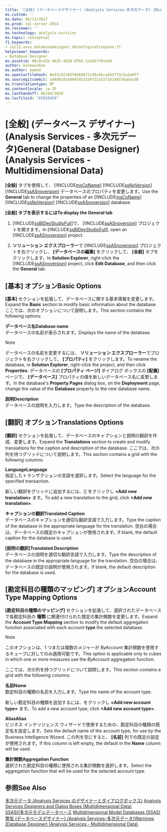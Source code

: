 ```yaml
---
title: '[全般] (データベースデザイナー) (Analysis Services-多次元データ) |Microsoft Docs'
ms.custom: ''
ms.date: 06/13/2017
ms.prod: sql-server-2014
ms.reviewer: ''
ms.technology: analysis-services
ms.topic: conceptual
f1_keywords:
- sql12.asvs.databasedesigner.dbconfigurationpane.f1
helpviewer_keywords:
- Database Designer
ms.assetid: 00c9c42b-db2b-4620-8fb6-1e165ff0cbdd
author: minewiskan
ms.author: owend
ms.openlocfilehash: 0e53c0210df66686f2cd9c6bcad557f3c5a3a977
ms.sourcegitcommit: ad4d92dce894592a259721a1571b1d8736abacdb
ms.translationtype: MT
ms.contentlocale: ja-JP
ms.lasthandoff: 08/04/2020
ms.locfileid: "87633429"
---
```

# <a name="general-database-designer-analysis-services---multidimensional-data"></a><span data-ttu-id="34c83-102">[全般] (データベース デザイナー) (Analysis Services - 多次元データ)</span><span class="sxs-lookup"><span data-stu-id="34c83-102">General (Database Designer) (Analysis Services - Multidimensional Data)</span></span>
  <span data-ttu-id="34c83-103">**[全般]** タブを使用して、 [!INCLUDE[msCoName](../includes/msconame-md.md)] [!INCLUDE[ssNoVersion](../includes/ssnoversion-md.md)] [!INCLUDE[ssASnoversion](../includes/ssasnoversion-md.md)] データベースのプロパティを変更します。</span><span class="sxs-lookup"><span data-stu-id="34c83-103">Use the **General** tab to change the properties of an [!INCLUDE[msCoName](../includes/msconame-md.md)] [!INCLUDE[ssNoVersion](../includes/ssnoversion-md.md)] [!INCLUDE[ssASnoversion](../includes/ssasnoversion-md.md)] database.</span></span>  
  
 <span data-ttu-id="34c83-104">**[全般] タブを表示するには**</span><span class="sxs-lookup"><span data-stu-id="34c83-104">**To display the General tab**</span></span>  
  
1.  <span data-ttu-id="34c83-105">[!INCLUDE[ssBIDevStudioFull](../includes/ssbidevstudiofull-md.md)]で、 [!INCLUDE[ssASnoversion](../includes/ssasnoversion-md.md)] プロジェクトを開きます。</span><span class="sxs-lookup"><span data-stu-id="34c83-105">In [!INCLUDE[ssBIDevStudioFull](../includes/ssbidevstudiofull-md.md)], open an [!INCLUDE[ssASnoversion](../includes/ssasnoversion-md.md)] project.</span></span>  
  
2.  <span data-ttu-id="34c83-106">**ソリューション エクスプローラー**で [!INCLUDE[ssASnoversion](../includes/ssasnoversion-md.md)] プロジェクトを右クリックし、 **[データベースの編集]** をクリックして、 **[全般]** タブをクリックします。</span><span class="sxs-lookup"><span data-stu-id="34c83-106">In **Solution Explorer**, right-click the [!INCLUDE[ssASnoversion](../includes/ssasnoversion-md.md)] project, click **Edit Database**, and then click the **General** tab.</span></span>  
  
## <a name="basic-options"></a><span data-ttu-id="34c83-107">[基本] オプション</span><span class="sxs-lookup"><span data-stu-id="34c83-107">Basic Options</span></span>  
 <span data-ttu-id="34c83-108">**[基本]** セクションを拡張して、データベースに関する基本情報を変更します。</span><span class="sxs-lookup"><span data-stu-id="34c83-108">Expand the **Basic** section to modify basic information about the database.</span></span> <span data-ttu-id="34c83-109">ここでは、次のオプションについて説明します。</span><span class="sxs-lookup"><span data-stu-id="34c83-109">This section contains the following options:</span></span>  
  
 <span data-ttu-id="34c83-110">**データベース名**</span><span class="sxs-lookup"><span data-stu-id="34c83-110">**Database name**</span></span>  
 <span data-ttu-id="34c83-111">データベースの名前が表示されます。</span><span class="sxs-lookup"><span data-stu-id="34c83-111">Displays the name of the database.</span></span>  
  
> [!NOTE]  
>  <span data-ttu-id="34c83-112">データベースの名前を変更するには、 **ソリューション エクスプローラー**でプロジェクトを右クリックして、 **[プロパティ]** をクリックします。</span><span class="sxs-lookup"><span data-stu-id="34c83-112">To rename the database, in **Solution Explorer**, right-click the project, and then click **Properties**.</span></span> <span data-ttu-id="34c83-113">データベースの **[プロパティ ページ]** ダイアログ ボックスの **[配置]** ページで、 **[データベース]** プロパティの値を新しいデータベース名に変更します。</span><span class="sxs-lookup"><span data-stu-id="34c83-113">In the database's **Property Pages** dialog box, on the **Deployment** page, change the value of the **Database** property to the new database name.</span></span>  
  
 <span data-ttu-id="34c83-114">**説明**</span><span class="sxs-lookup"><span data-stu-id="34c83-114">**Description**</span></span>  
 <span data-ttu-id="34c83-115">データベースの説明を入力します。</span><span class="sxs-lookup"><span data-stu-id="34c83-115">Type the description of the database.</span></span>  
  
## <a name="translations-options"></a><span data-ttu-id="34c83-116">[翻訳] オプション</span><span class="sxs-lookup"><span data-stu-id="34c83-116">Translations Options</span></span>  
 <span data-ttu-id="34c83-117">**[翻訳]** セクションを拡張して、データベースのキャプションと説明の翻訳を作成、変更します。</span><span class="sxs-lookup"><span data-stu-id="34c83-117">Expand the **Translations** section to create and modify translations for the caption and description of the database.</span></span> <span data-ttu-id="34c83-118">ここでは、次の列を持つグリッドについて説明します。</span><span class="sxs-lookup"><span data-stu-id="34c83-118">This section contains a grid with the following columns:</span></span>  
  
 <span data-ttu-id="34c83-119">**Language**</span><span class="sxs-lookup"><span data-stu-id="34c83-119">**Language**</span></span>  
 <span data-ttu-id="34c83-120">指定したトランザクションの言語を選択します。</span><span class="sxs-lookup"><span data-stu-id="34c83-120">Select the language for the specified transaction.</span></span>  
  
 <span data-ttu-id="34c83-121">新しい翻訳をグリッドに追加するには、[] をクリックし **\<Add new translation>** ます。</span><span class="sxs-lookup"><span data-stu-id="34c83-121">To add a new translation to the grid, click **\<Add new translation>**.</span></span>  
  
 <span data-ttu-id="34c83-122">**キャプションの翻訳**</span><span class="sxs-lookup"><span data-stu-id="34c83-122">**Translated Caption**</span></span>  
 <span data-ttu-id="34c83-123">データベースのキャプションを適切な翻訳言語で入力します。</span><span class="sxs-lookup"><span data-stu-id="34c83-123">Type the caption of the database in the appropriate language for the translation.</span></span> <span data-ttu-id="34c83-124">空白の場合は、データベースの既定のキャプションが使用されます。</span><span class="sxs-lookup"><span data-stu-id="34c83-124">If blank, the default caption for the database is used.</span></span>  
  
 <span data-ttu-id="34c83-125">**[説明の翻訳]**</span><span class="sxs-lookup"><span data-stu-id="34c83-125">**Translated Description**</span></span>  
 <span data-ttu-id="34c83-126">データベースの説明を適切な翻訳言語で入力します。</span><span class="sxs-lookup"><span data-stu-id="34c83-126">Type the description of the database in the appropriate language for the translation.</span></span> <span data-ttu-id="34c83-127">空白の場合は、データベースの既定の説明が使用されます。</span><span class="sxs-lookup"><span data-stu-id="34c83-127">If blank, the default description for the database is used.</span></span>  
  
## <a name="account-type-mapping-options"></a><span data-ttu-id="34c83-128">[勘定科目の種類のマッピング] オプション</span><span class="sxs-lookup"><span data-stu-id="34c83-128">Account Type Mapping Options</span></span>  
 <span data-ttu-id="34c83-129">**[勘定科目の種類のマッピング]** セクションを拡張して、選択されたデータベースで各勘定科目の **種類** に関連付けられた既定の集計関数を変更します。</span><span class="sxs-lookup"><span data-stu-id="34c83-129">Expand the **Account Type Mapping** section to modify the default aggregation function associated with each account **type** the selected database.</span></span>  
  
> [!NOTE]  
>  <span data-ttu-id="34c83-130"> このオプションは、1 つまたは複数のメジャーが *ByAccount* 集計関数を使用するキューブに対してのみ適用可能です。</span><span class="sxs-lookup"><span data-stu-id="34c83-130">This option is applicable only to cubes in which one or more measures use the *ByAccount* aggregation function.</span></span>  
  
 <span data-ttu-id="34c83-131">ここでは、次の列を持つグリッドについて説明します。</span><span class="sxs-lookup"><span data-stu-id="34c83-131">This section contains a grid with the following columns:</span></span>  
  
 <span data-ttu-id="34c83-132">**名前**</span><span class="sxs-lookup"><span data-stu-id="34c83-132">**Name**</span></span>  
 <span data-ttu-id="34c83-133">勘定科目の種類の名前を入力します。</span><span class="sxs-lookup"><span data-stu-id="34c83-133">Type the name of the account type.</span></span>  
  
 <span data-ttu-id="34c83-134">新しい勘定科目の種類を追加するには、をクリックし **\<Add new account type>** ます。</span><span class="sxs-lookup"><span data-stu-id="34c83-134">To add a new account type, click **\<Add new account type>**.</span></span>  
  
 <span data-ttu-id="34c83-135">**Alias**</span><span class="sxs-lookup"><span data-stu-id="34c83-135">**Alias**</span></span>  
 <span data-ttu-id="34c83-136">ビジネス インテリジェンス ウィザードで使用するための、勘定科目の種類の既定名を設定します。</span><span class="sxs-lookup"><span data-stu-id="34c83-136">Sets the default name of the account type, for use by the Business Intelligence Wizard.</span></span> <span data-ttu-id="34c83-137">この列を空にすると、 **[名前]** 列での既定の設定が使用されます。</span><span class="sxs-lookup"><span data-stu-id="34c83-137">If this column is left empty, the default in the **Name** column will be used.</span></span>  
  
 <span data-ttu-id="34c83-138">**集計関数**</span><span class="sxs-lookup"><span data-stu-id="34c83-138">**Aggregation Function**</span></span>  
 <span data-ttu-id="34c83-139">選択された勘定科目の種類に使用される集計関数を選択します。</span><span class="sxs-lookup"><span data-stu-id="34c83-139">Select the aggregation function that will be used for the selected account type.</span></span>  
  
## <a name="see-also"></a><span data-ttu-id="34c83-140">参照</span><span class="sxs-lookup"><span data-stu-id="34c83-140">See Also</span></span>  
 <span data-ttu-id="34c83-141">[多次元データ &#40;Analysis Services のデザイナーとダイアログボックス&#41;](analysis-services-designers-and-dialog-boxes-multidimensional-data.md) </span><span class="sxs-lookup"><span data-stu-id="34c83-141">[Analysis Services Designers and Dialog Boxes &#40;Multidimensional Data&#41;](analysis-services-designers-and-dialog-boxes-multidimensional-data.md) </span></span>  
 <span data-ttu-id="34c83-142">[SSAS&#41;&#40;多次元モデルデータベース](multidimensional-models/multidimensional-model-databases-ssas.md) </span><span class="sxs-lookup"><span data-stu-id="34c83-142">[Multidimensional Model Databases &#40;SSAS&#41;](multidimensional-models/multidimensional-model-databases-ssas.md) </span></span>  
 [<span data-ttu-id="34c83-143">警告 &#40;データベースデザイナー&#41; &#40;Analysis Services-多次元データ&#41;</span><span class="sxs-lookup"><span data-stu-id="34c83-143">Warnings &#40;Database Designer&#41; &#40;Analysis Services - Multidimensional Data&#41;</span></span>](warnings-database-designer-analysis-services-multidimensional-data.md)  
  
  
